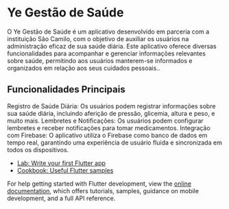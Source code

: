 # Ye Gestão de Saúde

O Ye Gestão de Saúde é um aplicativo desenvolvido em parceria com a instituição São Camilo, com o objetivo de auxiliar os usuários na administração eficaz de sua saúde diária. Este aplicativo oferece diversas funcionalidades para acompanhar e gerenciar informações relevantes sobre saúde, permitindo aos usuários manterem-se informados e organizados em relação aos seus cuidados pessoais..

## Funcionalidades Principais

Registro de Saúde Diária: Os usuários podem registrar informações sobre sua saúde diária, incluindo aferição de pressão, glicemia, altura e peso, e muito mais.
Lembretes e Notificações: Os usuários podem configurar lembretes e receber notificações para tomar medicamentos.
Integração com Firebase: O aplicativo utiliza o Firebase como banco de dados em tempo real, garantindo uma experiência de usuário fluida e sincronizada em todos os dispositivos.

- [Lab: Write your first Flutter app](https://docs.flutter.dev/get-started/codelab)
- [Cookbook: Useful Flutter samples](https://docs.flutter.dev/cookbook)

For help getting started with Flutter development, view the
[online documentation](https://docs.flutter.dev/), which offers tutorials,
samples, guidance on mobile development, and a full API reference.
